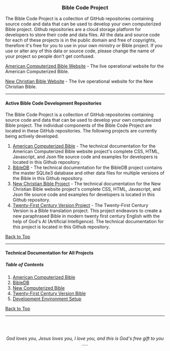 <a id="top"></a>
<h3 align="center">Bible Code Project</h3>

The Bible Code Project is a collection of GitHub repositories containing source code and data that can be used to develop your own computerized Bible project. Github repositories are a cloud storage platform for developers to store their code and data files. All the data and source code for each of these projects is in the public domain and free of copyrights, therefore it's free for you to use in your own ministry or Bible project. If you use or alter any of this data or source code, please change the name of your project so people don't get confused.

[American Computerized Bible Website](https://acbible.com) - The live operational website for the American Computerized Bible.

[New Christian Bible Website](https://ACB-Bible.github.io/NCB/) - The live operational website for the New Christian Bible.

---

#### Active Bible Code Development Repositories

The Bible Code Project is a collection of GitHub repositories containing source code and data that can be used to develop your own computerized Bible project. The individual components of the Bible Code Project are located in these GitHub repositories. The following projects are currently being actively developed.

1. [American Computerized Bible](https://github.com/ACB-Bible/Bible-Code/blob/main/ACB/ACB.md/) - The technical documentation for the American Computerized Bible website project's complete CSS, HTML, Javascript, and Json file source code and examples for developers is located in this Github repository.
2. [BibleDB](https://github.com/ACB-Bible/BibleDB/) - The technical documentation for the BibleDB project contains the master SQLite3 database and other data files for multiple versions of the Bible in this Github repository.
3. [New Christian Bible Project](https://github.com/ACB-Bible/NCB/) - The technical documentation for the New Christian Bible website project's complete CSS, HTML, Javascript, and Json file source code and examples for developers is located in this Github repository.
4. [Twenty-First Century Version Project](https://github.com/ACB-Bible/TWF/) - The Twenty-First Century Version is a Bible translation project. This project endeavors to create a new paraphrased Bible in modern twenty first century English with the help of God's AI (Artificial Intelligence). The technical documentation for this project is located in this Github repository.

[Back to Top](#top)

---

#### Technical Documentation for All Projects

##### Table of Contents

1. [American Computerized Bible](/ACB/ACB.md)
2. [BibleDB](/BDB/BDB.md)
3. [New Computerized Bible](/NCB/NCB.md)
4. [Twenty-First Century Version Bible](/TWF/TWF.md)
5. [Development Environment Setup](/DEV/DEV.md)

[Back to Top](#top)


---

<br><br>
<p align="center">
    <p align="center">
    <em>God loves you, Jesus loves you, I love you, and this is God's free gift to you .....</em>
</p>    
</p>
